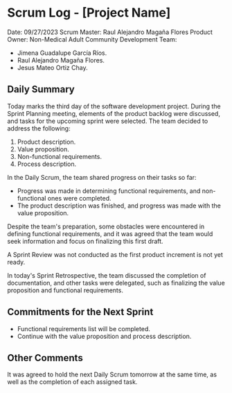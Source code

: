 # Scrum Log - [Project Name]
Date: 09/27/2023
Scrum Master: Raul Alejandro Magaña Flores
Product Owner: Non-Medical Adult Community
Development Team:
- Jimena Guadalupe García Ríos.
- Raul Alejandro Magaña Flores.
- Jesus Mateo Ortiz Chay.

## Daily Summary
Today marks the third day of the software development project. During the Sprint Planning meeting, elements of the product backlog were discussed, and tasks for the upcoming sprint were selected. The team decided to address the following:
1. Product description.
2. Value proposition.
3. Non-functional requirements.
4. Process description.

In the Daily Scrum, the team shared progress on their tasks so far:
- Progress was made in determining functional requirements, and non-functional ones were completed.
- The product description was finished, and progress was made with the value proposition.

Despite the team's preparation, some obstacles were encountered in defining functional requirements, and it was agreed that the team would seek information and focus on finalizing this first draft.

A Sprint Review was not conducted as the first product increment is not yet ready.

In today's Sprint Retrospective, the team discussed the completion of documentation, and other tasks were delegated, such as finalizing the value proposition and functional requirements.

## Commitments for the Next Sprint
- Functional requirements list will be completed.
- Continue with the value proposition and process description.

## Other Comments
It was agreed to hold the next Daily Scrum tomorrow at the same time, as well as the completion of each assigned task.
